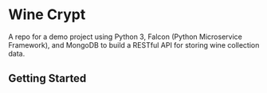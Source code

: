 # Wine Crypt

A repo for a demo project using Python 3, Falcon (Python Microservice Framework), and MongoDB to build a RESTful API for storing wine collection data.

## Getting Started


